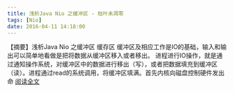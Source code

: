 ```yaml
---
title: 浅析Java Nio 之缓冲区 - 枯叶未凋零
tags: [Nio]
date: 2016-04-11 14:18:00
---
```


【摘要】浅析Java Nio 之缓冲区 缓存区 缓冲区及相应工作是IO的基础，输入和输出可以简单地看做是把将数据从缓冲区移入或者移出。 进程进行IO操作，就是通过通知操作系统，对缓冲区中的数据进行移出（写），或者把数据填充到缓冲区（读）。进程通过read的系统调用，将缓冲区填满。首先内核向磁盘控制硬件发出命 [阅读全文](http://www.cnblogs.com/xianyijun/p/5378245.html)